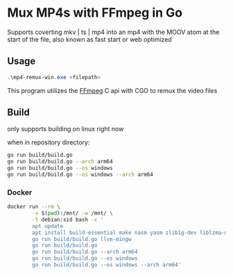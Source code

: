 # Mux MP4s with FFmpeg in Go
Supports coverting  mkv | ts | mp4  into an mp4 with the MOOV atom at the start of the file, also known as fast start or web optimized

## Usage
```POWERSHELL
.\mp4-remux-win.exe <filepath>
```
This program utilizes the [FFmpeg](https://github.com/FFmpeg/FFmpeg) C api with CGO to remux the video files 
## Build
only supports building on linux right now

when in repository directory:
```BASH
go run build/build.go
go run build/build.go --arch arm64
go run build/build.go --os windows
go run build/build.go --os windows --arch arm64
```
### Docker
```BASH
docker run --rm \
        -v $(pwd):/mnt/ -w /mnt/ \
        -t debian:sid bash -c '
        apt update
        apt install build-essential make nasm yasm zlib1g-dev liblzma-dev golang gcc-aarch64-linux-gnu tar ca-certificates -y
        go run build/build.go llvm-mingw
        go run build/build.go
        go run build/build.go --arch arm64
        go run build/build.go --os windows
        go run build/build.go --os windows --arch arm64'
```